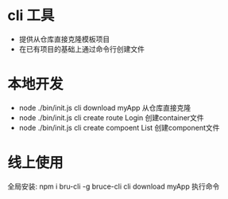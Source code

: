 # cli 工具
- 提供从仓库直接克隆模板项目
- 在已有项目的基础上通过命令行创建文件

# 本地开发

- node ./bin/init.js cli download myApp  从仓库直接克隆
- node ./bin/init.js cli create route Login 创建container文件
- node ./bin/init.js cli create compoent List 创建component文件

# 线上使用
全局安装: npm i bru-cli -g
bruce-cli cli download myApp 执行命令

